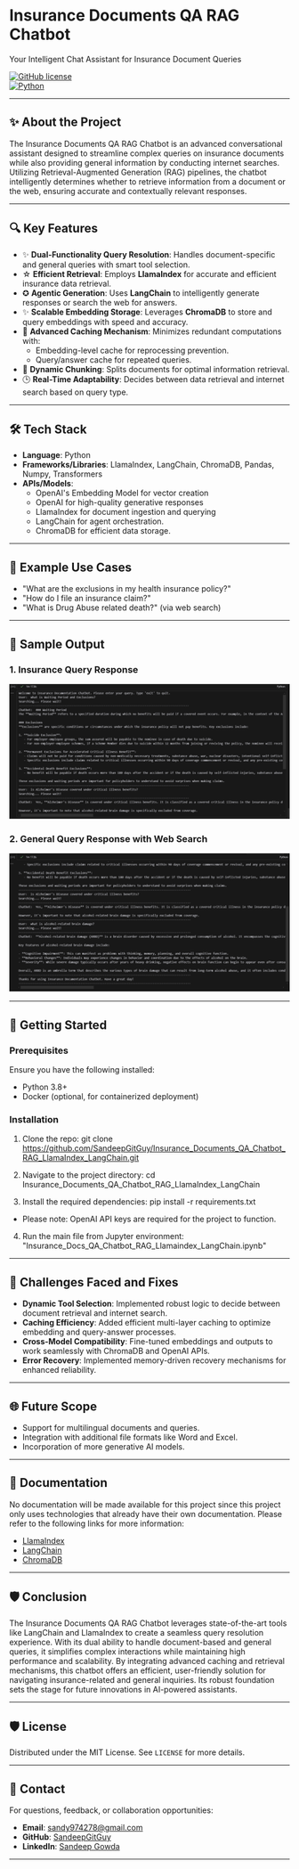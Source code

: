 # Insurance Documents QA RAG Chatbot  
Your Intelligent Chat Assistant for Insurance Document Queries  

[![GitHub license](https://img.shields.io/badge/license-MIT-blue.svg)](LICENSE)  
[![Python](https://img.shields.io/badge/python-3.8%2B-brightgreen.svg)](https://www.python.org/)  

---

## ✨ About the Project  
The Insurance Documents QA RAG Chatbot is an advanced conversational assistant designed to streamline complex queries on insurance documents while also providing general information by conducting internet searches. Utilizing Retrieval-Augmented Generation (RAG) pipelines, the chatbot intelligently determines whether to retrieve information from a document or the web, ensuring accurate and contextually relevant responses.

---

## 🔍 Key Features  
- ✨ **Dual-Functionality Query Resolution**: Handles document-specific and general queries with smart tool selection.  
- ☆ **Efficient Retrieval**: Employs **LlamaIndex** for accurate and efficient insurance data retrieval.  
- ✪ **Agentic Generation**: Uses **LangChain** to intelligently generate responses or search the web for answers.  
- ✨ **Scalable Embedding Storage**: Leverages **ChromaDB** to store and query embeddings with speed and accuracy.  
- 🔑 **Advanced Caching Mechanism**: Minimizes redundant computations with:  
  - Embedding-level cache for reprocessing prevention.  
  - Query/answer cache for repeated queries.  
- 🔄 **Dynamic Chunking**: Splits documents for optimal information retrieval.  
- 🕒 **Real-Time Adaptability**: Decides between data retrieval and internet search based on query type.

---

## 🛠️ Tech Stack  
- **Language**: Python  
- **Frameworks/Libraries**: LlamaIndex, LangChain, ChromaDB, Pandas, Numpy, Transformers  
- **APIs/Models**:  
  - OpenAI's Embedding Model for vector creation 
  - OpenAI for high-quality generative responses
  - LlamaIndex for document ingestion and querying
  - LangChain for agent orchestration.
  - ChromaDB for efficient data storage.

---

## 🧪 Example Use Cases   
- "What are the exclusions in my health insurance policy?"  
- "How do I file an insurance claim?"  
- "What is Drug Abuse related death?" (via web search) 

---

## 📸 Sample Output  
### 1. Insurance Query Response  
![Insurance Query Response](Sample%20Code%20Output%20Screenshots/Code%20Output%201.png)  

### 2. General Query Response with Web Search  
![General Query Response](Sample%20Code%20Output%20Screenshots/Code%20Output%202.png)  

---

## 🚀 Getting Started

### Prerequisites
Ensure you have the following installed:
- Python 3.8+
- Docker (optional, for containerized deployment)

### Installation
1. Clone the repo:
git clone https://github.com/SandeepGitGuy/Insurance_Documents_QA_Chatbot_RAG_LlamaIndex_LangChain.git

2. Navigate to the project directory:
cd Insurance_Documents_QA_Chatbot_RAG_LlamaIndex_LangChain

3. Install the required dependencies:
pip install -r requirements.txt

- Please note: OpenAI API keys are required for the project to function.

4. Run the main file from Jupyter environment:
"Insurance_Docs_QA_Chatbot_RAG_Llamaindex_LangChain.ipynb"

---

## 🚂 Challenges Faced and Fixes  
- **Dynamic Tool Selection**: Implemented robust logic to decide between document retrieval and internet search.  
- **Caching Efficiency**: Added efficient multi-layer caching to optimize embedding and query-answer processes.  
- **Cross-Model Compatibility**: Fine-tuned embeddings and outputs to work seamlessly with ChromaDB and OpenAI APIs.  
- **Error Recovery**: Implemented memory-driven recovery mechanisms for enhanced reliability.  

---

## 🌐 Future Scope  
- Support for multilingual documents and queries.  
- Integration with additional file formats like Word and Excel.  
- Incorporation of more generative AI models.  

---

## 🔗 Documentation  
No documentation will be made available for this project since this project only uses technologies that already have their own documentation. Please refer to the following links for more information:
- [LlamaIndex](https://llamaindex.ai/)  
- [LangChain](https://langchain.com/)  
- [ChromaDB](https://docs.trychroma.com/)

---

## 🛡️ Conclusion  
The Insurance Documents QA RAG Chatbot leverages state-of-the-art tools like LangChain and LlamaIndex to create a seamless query resolution experience. With its dual ability to handle document-based and general queries, it simplifies complex interactions while maintaining high performance and scalability. By integrating advanced caching and retrieval mechanisms, this chatbot offers an efficient, user-friendly solution for navigating insurance-related and general inquiries. Its robust foundation sets the stage for future innovations in AI-powered assistants.

---

## 🛡️ License  
Distributed under the MIT License. See `LICENSE` for more details.  

---

## 💬 Contact  
For questions, feedback, or collaboration opportunities:  
- **Email**: sandy974278@gmail.com  
- **GitHub**: [SandeepGitGuy](https://github.com/SandeepGitGuy)  
- **LinkedIn**: [Sandeep Gowda](https://www.linkedin.com/in/sandeepgowda24a319192)  

---